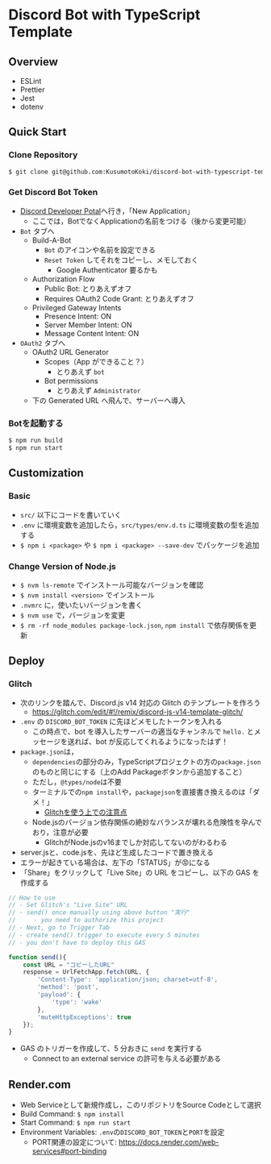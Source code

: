 # Discord Bot with TypeScript Template

## Overview

- ESLint
- Prettier
- Jest
- dotenv

## Quick Start

### Clone Repository

```bash
$ git clone git@github.com:KusumotoKoki/discord-bot-with-typescript-template.git
```

### Get Discord Bot Token

- [Discord Developer Potal](https://discord.com/developers/applications)へ行き，「New Application」
    - ここでは，BotでなくApplicationの名前をつける（後から変更可能）
- `Bot` タブへ
	- Build-A-Bot
		- `Bot` のアイコンや名前を設定できる
		- `Reset Token` してそれをコピーし、メモしておく
			- Google Authenticator 要るかも
	- Authorization Flow
		- Public Bot: とりあえずオフ
		- Requires OAuth2 Code Grant: とりあえずオフ
	- Privileged Gateway Intents
		- Presence Intent: ON
		- Server Member Intent: ON
		- Message Content Intent: ON
- `OAuth2` タブへ
	- OAuth2 URL Generator
		- Scopes（App ができること？）
			- とりあえず `bot`
		- Bot permissions
			- とりあえず `Administrator`
	- 下の Generated URL へ飛んで、サーバーへ導入

### Botを起動する

```bash
$ npm run build
$ npm run start
```

## Customization

### Basic

- `src/` 以下にコードを書いていく
- `.env` に環境変数を追加したら，`src/types/env.d.ts` に環境変数の型を追加する
- `$ npm i <package>` や `$ npm i <package> --save-dev` でパッケージを追加

### Change Version of Node.js

- `$ nvm ls-remote` でインストール可能なバージョンを確認
- `$ nvm install <version>` でインストール
- `.nvmrc` に，使いたいバージョンを書く
- `$ nvm use` で，バージョンを変更
- `$ rm -rf node_modules package-lock.json`, `npm install` で依存関係を更新

## Deploy

### Glitch

- 次のリンクを踏んで、Discord.js v14 対応の Glitch のテンプレートを作ろう
	- https://glitch.com/edit/#!/remix/discord-js-v14-template-glitch/
- `.env` の `DISCORD_BOT_TOKEN` に先ほどメモしたトークンを入れる
	- この時点で、bot を導入したサーバーの適当なチャンネルで `hello.` とメッセージを送れば、bot が反応してくれるようになったはず！
- `package.json`は，
	- `dependencies`の部分のみ，TypeScriptプロジェクトの方の`package.json`のものと同じにする（上のAdd Packageボタンから追加すること）
	- ただし，`@types/node`は不要
	- ターミナルでの`npm install`や，`packagejson`を直接書き換えるのは「ダメ！」
		- [Glitchを使う上での注意点](https://scrapbox.io/discordjs-japan/Glitch%E3%82%92%E4%BD%BF%E3%81%86%E4%B8%8A%E3%81%A7%E3%81%AE%E6%B3%A8%E6%84%8F%E7%82%B9)
    - Node.jsのバージョン依存関係の絶妙なバランスが壊れる危険性を孕んでおり，注意が必要
        - GlitchがNode.jsのv16までしか対応してないのがわるわる
- server.jsと、code.jsを、先ほど生成したコードで置き換える
- エラーが起きている場合は、左下の「STATUS」が😡になる
- 「Share」をクリックして「Live Site」の URL をコピーし、以下の GAS を作成する

```js
// How to use
// - Set Glitch's "Live Site" URL
// - send() once manually using above button "実行"
//     - you need to authorize this project
// - Next, go to Trigger Tab
// - create send() trigger to execute every 5 minutes
// - you don't have to deploy this GAS

function send(){
	const URL = "コピーしたURL"
	response = UrlFetchApp.fetch(URL, {
		'Content-Type': 'application/json; charset=utf-8',
		'method': 'post',
		'payload': {
			'type': 'wake'
		},
		'muteHttpExceptions': true
	});
}
```

- GAS のトリガーを作成して、5 分おきに `send` を実行する
	- Connect to an external service の許可を与える必要がある

## Render.com

- Web Serviceとして新規作成し，このリポジトリをSource Codeとして選択
- Build Command: `$ npm install`
- Start Command: `$ npm run start`
- Environment Variables: `.env`の`DISCORD_BOT_TOKEN`と`PORT`を設定
	- PORT関連の設定について: https://docs.render.com/web-services#port-binding
